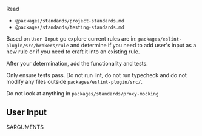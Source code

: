 Read

- `@packages/standards/project-standards.md`
- `@packages/standards/testing-standards.md`

Based on `User Input` go explore current rules are in: `packages/eslint-plugin/src/brokers/rule` and determine if
you need to add user's input as a new rule or if you need to craft it into an existing rule.

After your determination, add the functionality and tests.

Only ensure tests pass. Do not run lint, do not run typecheck and do not modify any files outside
`packages/eslint-plugin/src/`.

Do not look at anything in `packages/standards/proxy-mocking`

## User Input

$ARGUMENTS